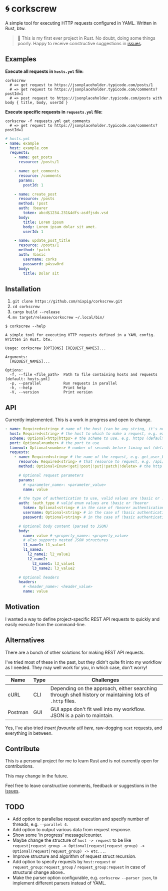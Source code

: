 # 🌀 corkscrew

A simple tool for executing HTTP requests configured in YAML. Written in Rust, btw.

> 🦀 This is my first ever project in Rust. No doubt, doing some things poorly. Happy to receive constructive suggestions in [issues](https://github.com/nixpig/corkscrew/issues).

## Examples

**Execute all requests in `hosts.yml` file:**

```shell
corkscrew
  # => get request to https://jsonplaceholder.typicode.com/posts/1
  # => get request to https://jsonplaceholder.typicode.com/comments?postId=1
  # => post request to https://jsonplaceholder.typicode.com/posts with body { title, body, userId }
```

**Execute specific requests in `requests.yml` file:**

```shell
corkscrew -f requests.yml get_comments
  # => get request to https://jsonplaceholder.typicode.com/comments?postId=1
```

```yaml
# hosts.yml
- name: example
  host: example.com
  requests:
    - name: get_posts
      resource: /posts/1

    - name: get_comments
      resource: /comments
      params:
        postId: 1

    - name: create_post
      resource: /posts
      method: !post
      auth: !bearer
        token: abcd$1234.231&4dfs-asdfjsdv.vsd
      body:
        title: Lorem ipsum
        body: Lorem ipsum dolar sit amet.
        userId: 1

    - name: update_post_title
      resource: /posts/1
      method: !patch
      auth: !basic
        username: corks
        password: p4ssw0rd
      body:
        title: Dolar sit
```

## Installation

1. `git clone https://github.com/nixpig/corkscrew.git`
1. `cd corkscrew`
1. `cargo build --release`
1. `mv target/release/corkscrew ~/.local/bin/`

```shell
$ corkscrew --help

A simple tool for executing HTTP requests defined in a YAML config. Written in Rust, btw.

Usage: corkscrew [OPTIONS] [REQUEST_NAMES]...

Arguments:
  [REQUEST_NAMES]...

Options:
  -f, --file <file_path>  Path to file containing hosts and requests [default: hosts.yml]
  -p, --parallel          Run requests in parallel
  -h, --help              Print help
  -V, --version           Print version
```

## API

Currently implemented. This is a work in progress and open to change.

```yaml
- name: Required<string> # name of the host (can be any string, it's not used to build the actual request)
  host: Required<string> # the host to which to make a request, e.g. example.com
  scheme: Optional<http|https> # the scheme to use, e.g. https (default: http)
  port: Optional<number> # the port to use
  timeout: Optional<number> # number of seconds before timing out (default: 30)
  requests:
    - name: Required<string> # the name of the request, e.g. get_user_by_id
      resource: Required<string> # that resource to request, e.g. /api/user
      method: Optional<Enum<!get|!post|!put|!patch|!delete> # the http method to use, e.g. !post (default: !get)

      # Optional request parameters
      params:
        # <parameter_name>: <parameter_value>
        name: value

      # the type of authentication to use, valid values are !basic or !bearer
      auth: !auth_type # valid enum values are !basic or !bearer
        token: Optional<string> # in the case of !bearer authentication, provide the token to use
        username: Optional<string> # in the case of !basic authentication, provide the username to use
        password: Optional<string> # in the case of !basic authentication, provide the password to use

      # Optional body content (parsed to JSON)
      body:
        name: value # <property_name>: <property_value>
        # also supports nested JSON structures
        l1_name1: l1_value1
        l1_name2:
          l2_name1: l2_value1
          l2_name2:
            l3_name1: l3_value1
            l3_name2: l3_value2

      # Optional headers
      headers:
        # <header_name>: <header_value>
        name: value
```

## Motivation

I wanted a way to define project-specific REST API requests to quickly and easily execute from the command-line.

## Alternatives

There are a bunch of other solutions for making REST API requests.

I've tried most of these in the past, but they didn't quite fit into my workflow as I needed. They may well work for you, in which case, don't worry!

| Name    | Type | Challenges                                                                                              |
| ------- | ---- | ------------------------------------------------------------------------------------------------------- |
| cURL    | CLI  | Depending on the approach, either searching through shell history or maintaining lots of `.http` files. |
| Postman | GUI  | GUI apps don't fit well into my workflow. JSON is a pain to maintain.                                   |

Yes, I've also tried _insert favourite util here_, raw-dogging `ncat` requests, and everything in between.

## Contribute

This is a personal project for me to learn Rust and is not currently open for contributions.

This may change in the future.

Feel free to leave constructive comments, feedback or suggestions in the [issues](https://github.com/nixpig/corkscrew/issues).

## TODO

- Add option to parallelise request execution and specify number of threads, e.g. `--parallel 4`.
- Add option to output various data from request response.
- Show some 'in progress' message/counter.
- Maybe change the structure of `host -> request` to be like `request|request_group -> Optional(request|request_group) -> Optional(request|request_group) -> etc...`.
- Improve structure and algorithm of request struct recursion.
- Add option to specify requests by `host:request` or `request_group:request_group` / `request_group:request` in case of structural change above..
- Make the parser option configurable, e.g. `corkscrew --parser json`, to implement different parsers instead of YAML.
